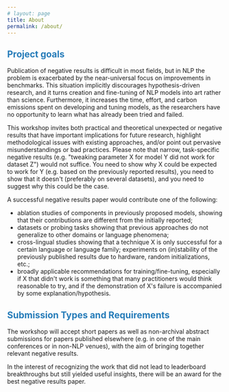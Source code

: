 ```yaml
---
# layout: page
title: About
permalink: /about/
---
```


## <span style="color:#267CB9">Project goals</span>

Publication of negative results is difficult in most fields, but in NLP the problem is exacerbated by the near-universal focus on improvements in benchmarks. This situation implicitly discourages hypothesis-driven research, and it turns creation and fine-tuning of NLP models into art rather than science. Furthermore, it increases the time, effort, and carbon emissions spent on developing and tuning models, as the researchers have no opportunity to learn what has already been tried and failed.

This workshop invites both practical and theoretical unexpected or negative results that have important implications for future research, highlight methodological issues with existing approaches, and/or point out pervasive misunderstandings or bad practices. Please note that narrow, task-specific negative results (e.g. "tweaking parameter X for model Y did not work for dataset Z") would not suffice. You need to show why X could be expected to work for Y (e.g. based on the previously reported results), you need to show that it doesn't (preferably on several datasets), and you need to suggest why this could be the case.

A successful negative results paper would contribute one of the following:

* ablation studies of components in previously proposed models, showing that their contributions are different from the initially reported;
* datasets or probing tasks  showing that previous approaches do not generalize to other domains or language phenomena;
* cross-lingual studies showing that a technique X is only successful for a certain language or language family;
experiments on (in)stability of the previously published results due to hardware, random initializations, etc.;
* broadly applicable recommendations for training/fine-tuning, especially if X that didn't work is something that many practitioners would think reasonable to try, and if the demonstration of X's failure is accompanied by some explanation/hypothesis.

## <span style="color:#267CB9"> Submission Types and Requirements </span>

The workshop will accept short papers as well as non-archival abstract submissions for papers published elsewhere (e.g. in one of the main conferences or in non-NLP venues), with the aim of bringing together relevant negative results.

In the interest of recognizing the work that did not lead to leaderboard breakthroughs but still yielded useful insights, there will be an award for the best negative results paper.
